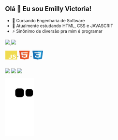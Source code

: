 ## Olá 👋 Eu sou Emilly Victoria!


- 🔭 Cursando Engenharia de Software
- 🌱 Atualmente estudando HTML, CSS e JAVASCRIT
- ⚡ Sinônimo de diversão pra mim é programar

<div>
  <a href="https://github.com/emillydev">
  <img height="170em" src="https://github-readme-stats.vercel.app/api?username=emillydev&show_icons=true&theme=omni&include_all_commits=true&count_private=true"/>
  <img height="170em" src="https://github-readme-stats.vercel.app/api/top-langs/?username=emillydev&layout=compact&langs_count=7&theme=omni"/>
</div>
  <div style="display: inline_block"><br>
  <img align="center" alt="Emilly-Js" height="30" width="40" src="https://raw.githubusercontent.com/devicons/devicon/master/icons/javascript/javascript-plain.svg">
  <img align="center" alt="Emilly-HTML" height="30" width="40" src="https://raw.githubusercontent.com/devicons/devicon/master/icons/html5/html5-original.svg">
  <img align="center" alt="Emilly-CSS" height="30" width="40" src="https://raw.githubusercontent.com/devicons/devicon/master/icons/css3/css3-original.svg">
</div>
  
  ##
  
 <div>
   <a href="https://www.instagram.com/emllyz/" target=_blank><img src="https://img.shields.io/badge/-Instagram-%23E4405F?style=for-the-badge&logo=instagram&logoColor=white" target="_blank"></a>
   <a href="https://www.linkedin.com/in/emilly-victória-b9663b210/" target=_blank><img src=https://img.shields.io/badge/LinkedIn-0077B5?style=for-the-badge&logo=linkedin&logoColor=white target="_blank"></a>
   <a href = "mailto:emillyvsp02@gmail.com"><img src=https://img.shields.io/badge/Gmail-D14836?style=for-the-badge&logo=gmail&logoColor=white target="_blank"></a>
   
  ![Snake animation](https://github.com/emillydev/emillydev/blob/output/github-contribution-grid-snake.svg)
  </div>
